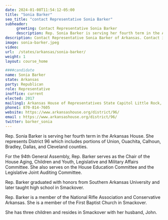 ```yaml
---
date: 2024-01-08T11:54:12-05:00
title: "Sonia Barker"
seo_title: "contact Representative Sonia Barker"
subheader:
     greeting: Contact Representative Sonia Barker
     description: Rep. Sonia Barker is serving her fourth term in the Arkansas House. She represents District 96 which includes portions of Union, Ouachita, Calhoun, Bradley, Dallas, and Cleveland counties. For the 94th General Assembly, Rep. Barker serves as the Chair of the House Aging, Children and Youth, Legislative and Military Affairs Committee.
description: Contact Representative Sonia Barker of Arkansas. Contact information for Sonia Barker includes email address, phone number, and mailing address.
image: sonia-barker.jpeg
video:
url:  /states/arkansas/sonia-barker/
weight: 1
layout: course_home

####candidate
name: Sonia Barker
state: Arkansas
party: Republican
role: Representative
inoffice: current
elected: 2017
mailing1: Arkansas House of Representatives State Capitol Little Rock, AR 72201
phone1: 870-814-7605
website: https://www.arkansashouse.org/district/96/
email : https://www.arkansashouse.org/district/96/
twitter: barker_sonia
---
```


Rep. Sonia Barker is serving her fourth term in the Arkansas House. She represents District 96 which includes portions of Union, Ouachita, Calhoun, Bradley, Dallas, and Cleveland counties.

For the 94th General Assembly, Rep. Barker serves as the Chair of the House Aging, Children and Youth, Legislative and Military Affairs Committee. She also serves on the House Education Committee and the Legislative Joint Auditing Committee.

Rep. Barker graduated with honors from Southern Arkansas University and later taught high school in Smackover.

Rep. Barker is a member of the National Rifle Association and Conservative Arkansas. She is a member of the First Baptist Church in Smackover.

She has three children and resides in Smackover with her husband, John.
